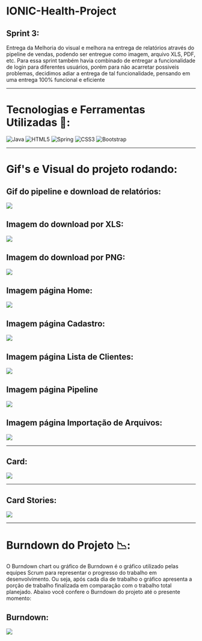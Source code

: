 # IONIC-Health-Project

## Sprint 3:
  Entrega da Melhoria do visual e melhora na entrega de relatórios através do pipeline de vendas, podendo ser entregue como imagem, arquivo XLS, PDF, etc. Para essa sprint também havia combinado de entregar a funcionalidade de login para diferentes usuários, porém para não acarretar possiveis problemas, decidimos adiar a entrega de tal funcionalidade, pensando em uma entrega 100% funcional e eficiente
  
___________________________________________________________________________________________________________________________________________________________________________________

# Tecnologias e Ferramentas Utilizadas 🧰:
![Java](https://img.shields.io/badge/java-%23ED8B00.svg?style=for-the-badge&logo=java&logoColor=white) ![HTML5](https://img.shields.io/badge/html5-%23E34F26.svg?style=for-the-badge&logo=html5&logoColor=white) ![Spring](https://img.shields.io/badge/spring-%236DB33F.svg?style=for-the-badge&logo=spring&logoColor=white) ![CSS3](https://img.shields.io/badge/css3-%231572B6.svg?style=for-the-badge&logo=css3&logoColor=white) ![Bootstrap](https://img.shields.io/badge/bootstrap-%23563D7C.svg?style=for-the-badge&logo=bootstrap&logoColor=white)
  
___________________________________________________________________________________________________________________________________________________________________________________

# Gif's e Visual do projeto rodando:

## Gif do pipeline e download de relatórios:
![](https://github.com/cpusfatec/IONIC-Health-Project/blob/main/Imagens/GIF%20RELATORIOS%20SPRINT%203.gif)

## Imagem do download por XLS:
![](https://github.com/cpusfatec/IONIC-Health-Project/blob/main/Imagens/PIPE%20EM%20XLS%20SPRINT%203.png)

## Imagem do download por PNG:
![](https://github.com/cpusfatec/IONIC-Health-Project/blob/main/Imagens/PIPE%20EM%20PNG%20SPRINT%203.png)

## Imagem página Home:
![](https://github.com/cpusfatec/IONIC-Health-Project/blob/main/Imagens/VISUAL%20HOME.png)

## Imagem página Cadastro:
![](https://github.com/cpusfatec/IONIC-Health-Project/blob/main/Imagens/VISUAL%20CADASTRO.png)

## Imagem página Lista de Clientes:
![](https://github.com/cpusfatec/IONIC-Health-Project/blob/main/Imagens/VISUAL%20LISTA.png)

## Imagem página Pipeline
![](https://github.com/cpusfatec/IONIC-Health-Project/blob/main/Imagens/VISUAL%20PIPE.png)

## Imagem página Importação de Arquivos:
![](https://github.com/cpusfatec/IONIC-Health-Project/blob/main/Imagens/VISUAL%20IMPORTAÇÃO.png)

___________________________________________________________________________________________________________________________________________________________________________________

## Card:
![](https://github.com/cpusfatec/IONIC-Health-Project/blob/main/Imagens/CARD%20SPRINT%203.png)

___________________________________________________________________________________________________________________________________________________________________________________

## Card Stories:
![](https://github.com/cpusfatec/IONIC-Health-Project/blob/main/Imagens/STORIES%20SPRINT%203.png)

___________________________________________________________________________________________________________________________________________________________________________________
# Burndown do Projeto 📉:
O Burndown chart ou gráfico de Burndown é o gráfico utilizado pelas equipes Scrum para representar o progresso do trabalho em desenvolvimento. Ou seja, após cada dia de trabalho o gráfico apresenta a porção de trabalho finalizada em comparação com o trabalho total planejado. Abaixo você confere o Burndown do projeto até o presente momento:

## Burndown:
![](https://github.com/cpusfatec/IONIC-Health-Project/blob/main/Imagens/BURNDOWN%20SPRINT%203.png)
